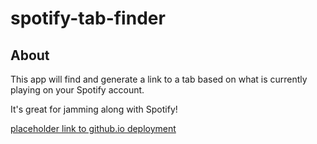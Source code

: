 # spotify-tab-finder

## About

This app will find and generate a link to a tab based on what is currently playing on your Spotify account.

It's great for jamming along with Spotify!

[placeholder link to github.io deployment](#)
